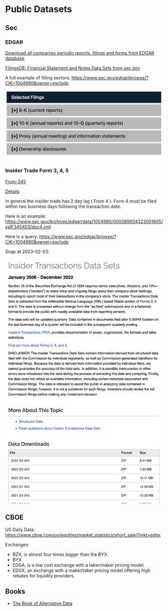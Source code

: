 # Public Datasets

## Sec

### EDGAR

[Download all companies periodic reports, filings and forms from EDGAR database](https://github.com/sec-edgar/sec-edgar)

[FilingsDB: Financial Statement and Notes Data Sets from sec.gov](https://github.com/edgarminers/filingsdb)

A full example of filling sectors: https://www.sec.gov/edgar/browse/?CIK=1004980&owner=exclude

![20230203093744](https://raw.githubusercontent.com/wangzhe3224/pic_repo/master/images/20230203093744.png)

### Insider Trade Form 3, 4, 5

[From-345](https://www.sec.gov/dera/data/form-345)

[Details](https://www.investor.gov/introduction-investing/general-resources/news-alerts/alerts-bulletins/investor-bulletins-69)

In general the insider trade has 2 day lag ( From 4 ). Form 4 must be filed within two business days following the transaction date.

Here is an example: https://www.sec.gov/Archives/edgar/data/1004980/000089924323001605/xslF345X03/doc4.xml

Here is a query: https://www.sec.gov/edgar/browse/?CIK=1004980&owner=exclude

Snap at 2023-02-03:

![20230203091636](https://raw.githubusercontent.com/wangzhe3224/pic_repo/master/images/20230203091636.png)

## CBOE

US Daily Data: https://www.cboe.com/us/equities/market_statistics/short_sale/?mkt=edgx

Exchanges:

- BZX, is almost four times bigger than the BYX.
- BYX
- EDGA, is a low cost exchange with a taker/maker pricing model.
- EDGX, an exchange with a maker/taker pricing model offering high rebates for liquidity providers.

## Books

- [The Book of Alternative Data](./assets/The%20Book%20of%20Alternative%20Data%20A%20Guide%20for%20Investors%20Traders%20and%20Risk%20Managers%20(Alexander%20Denev%20Saeed%20Amen)%20(z-lib.org).pdf)
